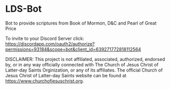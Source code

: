 # LDS-Bot
Bot to provide scriptures from Book of Mormon, D&C and Pearl of Great Price 

To invite to your Discord Server click: https://discordapp.com/oauth2/authorize?permissions=93184&scope=bot&client_id=639271772818112564

DISCLAIMER: This project is not affiliated, associated, authorized, endorsed by, or in any way officially connected with The Church of Jesus Christ of Latter-day Saints Orginization, or any of its affiliates. The official Church of Jesus Christ of Latter-day Saints website can be found at https://www.churchofjesuschrist.org.
